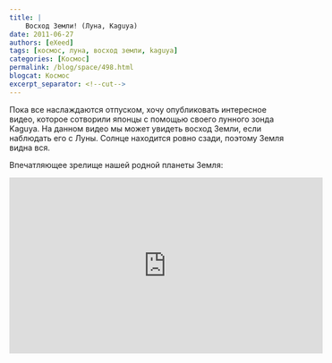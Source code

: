 ```yaml
---
title: |
    Восход Земли! (Луна, Kaguya)
date: 2011-06-27
authors: [eXeed]
tags: [космос, луна, восход земли, kaguya]
categories: [Космос]
permalink: /blog/space/498.html
blogcat: Космос
excerpt_separator: <!--cut-->
---
```


Пока все наслаждаются отпуском, хочу опубликовать интересное видео, которое сотворили японцы с помощью своего лунного зонда Kaguya. На данном видео мы может увидеть восход Земли, если наблюдать его с Луны. Солнце находится ровно сзади, поэтому Земля видна вся.

Впечатляющее зрелище нашей родной планеты Земля:

<iframe width="560" height="315" src="https://www.youtube.com/embed/H1KWtG66lEQ" title="YouTube video player" frameborder="0" allow="accelerometer; autoplay; clipboard-write; encrypted-media; gyroscope; picture-in-picture; web-share" allowfullscreen></iframe>
